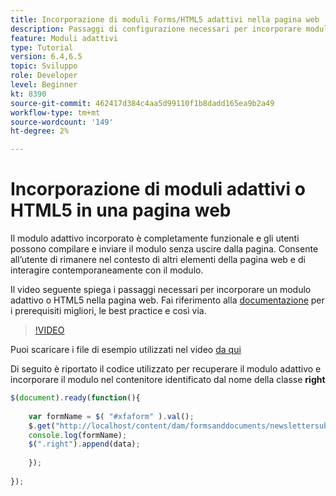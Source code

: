 ```yaml
---
title: Incorporazione di moduli Forms/HTML5 adattivi nella pagina web
description: Passaggi di configurazione necessari per incorporare moduli adattivi Forms o HTML5 in una pagina web non AEM.
feature: Moduli adattivi
type: Tutorial
version: 6.4,6.5
topic: Sviluppo
role: Developer
level: Beginner
kt: 8390
source-git-commit: 462417d384c4aa5d99110f1b8dadd165ea9b2a49
workflow-type: tm+mt
source-wordcount: '149'
ht-degree: 2%

---
```



# Incorporazione di moduli adattivi o HTML5 in una pagina web

Il modulo adattivo incorporato è completamente funzionale e gli utenti possono compilare e inviare il modulo senza uscire dalla pagina. Consente all’utente di rimanere nel contesto di altri elementi della pagina web e di interagire contemporaneamente con il modulo.

Il video seguente spiega i passaggi necessari per incorporare un modulo adattivo o HTML5 nella pagina web.
Fai riferimento alla [documentazione](https://experienceleague.adobe.com/docs/experience-manager-64/forms/adaptive-forms-basic-authoring/embed-adaptive-form-external-web-page.html?lang=en) per i prerequisiti migliori, le best practice e così via.
>[!VIDEO](https://video.tv.adobe.com/v/335893?quality=9&learn=on)

Puoi scaricare i file di esempio utilizzati nel video [da qui](assets/embedding-af-web-page.zip)

Di seguito è riportato il codice utilizzato per recuperare il modulo adattivo e incorporare il modulo nel contenitore identificato dal nome della classe **right**

```javascript
$(document).ready(function(){
  
	var formName = $( "#xfaform" ).val();
    $.get("http://localhost/content/dam/formsanddocuments/newslettersubscription/jcr:content?wcmmode=disabled", function(data, status){
	console.log(formName);
	$(".right").append(data);
      
    });
  
});
```














